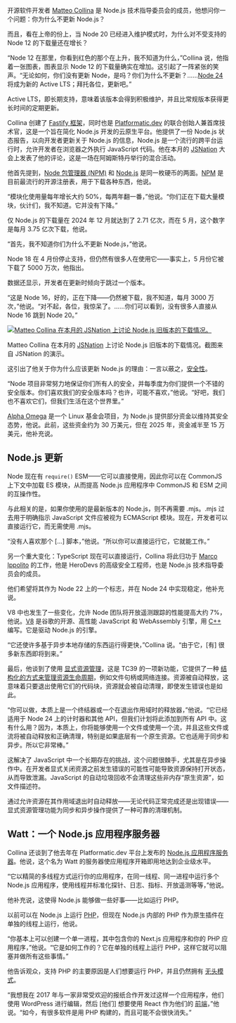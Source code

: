 开源软件开发者 [Matteo Collina](https://github.com/mcollina) 是 Node.js 技术指导委员会的成员，他想问你一个问题：你为什么不更新 Node.js？

而且，看在上帝的份上，当 Node 20 已经进入维护模式时，为什么对不受支持的 Node 12 的下载量还在增长？

“Node 12 在那里，你看到红色的那个在上升，我不知道为什么，”Collina 说，他指着一张图表，图表显示 Node 12 的下载量确实在增加。这引起了一阵紧张的笑声。“无论如何，你们没有更新 Node，是吗？你们为什么不更新？……[Node 24](https://nodejs.org/en/blog/release/v24.0.0) 将成为新的 Active LTS；拜托各位，更新吧。”

Active LTS，即长期支持，意味着该版本会得到积极维护，并且比常规版本获得更长时间的定期更新。

Collina 创建了 [Fastify 框架](https://thenewstack.io/introducing-fastify-speedy-node-js-web-framework/)，同时也是 [Platformatic.dev](https://platformatic.dev/) 的联合创始人兼首席技术官，这是一个旨在简化 Node.js 开发的云原生平台。他提供了一份 Node.js 状态报告，以向开发者更新关于 Node.js 的信息，Node.js 是一个流行的跨平台运行时，允许开发者在浏览器之外执行 JavaScript 代码。他在本月的 [JSNation](https://jsnation.com/) 大会上发表了他的评论，这是一场在阿姆斯特丹举行的混合活动。

他首先提到，[Node 包管理器 (NPM)](https://www.npmjs.com/) 和 [Node.js](https://thenewstack.io/whats-in-the-new-node-js-and-how-do-you-install-it/) 是同一枚硬币的两面。[NPM](https://thenewstack.io/npm-security-woes-continue-amidst-a-series-of-cdn-attacks/) 是目前最流行的开源注册表，用于下载各种东西，他说。

“模块化使用量每年增长大约 50%，每两年翻一番，”他说。“你们正在下载大量模块，伙计们，我不知道。它并没有下降。”

仅 Node.js 的下载量在 2024 年 12 月就达到了 2.71 亿次，而在 5 月，这个数字是每月 3.75 亿次下载，他说。

“首先，我不知道你们为什么不更新 Node.js，”他说。

Node 18 在 4 月份停止支持，但仍然有很多人在使用它——事实上，5 月份它被下载了 5000 万次，他指出。

数据还显示，开发者在更新时倾向于跳过一个版本。

“这是 Node 16，好的，正在下降——仍然被下载，我不知道，每月 3000 万次，”他说。“对不起，各位，我惊呆了。……你们可以看到，没有很多人直接从 Node 16 跳到 Node 20。”

[![Matteo Collina 在本月的 JSNation 上讨论 Node.js 旧版本的下载情况。](https://cdn.thenewstack.io/media/2025/06/bc38eba7-flabberghasted_node.jpg)](https://cdn.thenewstack.io/media/2025/06/bc38eba7-flabberghasted_node.jpg)

Matteo Collina 在本月的 [JSNation](https://jsnation.com/) 上讨论 Node.js 旧版本的下载情况。截图来自 JSNation 的演示。

这引出了他关于你为什么应该更新 Node.js 的理由：一言以蔽之，[安全性](https://thenewstack.io/nodejs-interactive-security/)。

“Node 项目非常努力地保证你们所有人的安全，并每季度为你们提供一个不错的安全版本。你们喜欢我们的安全版本吗？也许，可能不喜欢，”他说。“好吧，我们也不喜欢它们，但我们生活在这个世界里。”

[Alpha Omega](https://alpha-omega.dev/) 是一个 Linux 基金会项目，为 Node.js 提供部分资金以维持其安全态势，他说。此前，这些资金约为 30 万美元，但在 2025 年，资金减半至 15 万美元，他补充说。

## Node.js 更新

Node 现在有 `require()` ESM——它可以直接使用，因此你可以在 CommonJS 上下文中加载 ES 模块，从而提高 Node.js 应用程序中 CommonJS 和 ESM 之间的互操作性。

与此相关的是，如果你使用的是最新版本的 Node.js，则不再需要 .mjs。.mjs 过去用于明确指示 JavaScript 文件应被视为 ECMAScript 模块。现在，开发者可以直接运行它，而无需使用 .mjs。

“没有人喜欢那个 [...] 脚本，”他说。“所以你可以直接运行它，它就能工作。”

另一个重大变化：TypeScript 现在可以直接运行，Collina 将此归功于 [Marco Ippolito](https://github.com/marco-ippolito) 的工作，他是 HeroDevs 的高级安全工程师，也是 Node.js 技术指导委员会的成员。

他们希望将其作为 Node 22 上的一个标志，并在 Node 24 中实现稳定，他补充说。

V8 中也发生了一些变化，允许 Node 团队将开放遥测跟踪的性能提高大约 7%，他说。[V8](https://v8.dev/) 是谷歌的开源、高性能 JavaScript 和 WebAssembly 引擎，用 [C++](https://thenewstack.io/bjarne-stroustrup-on-how-he-sees-c-evolving/) 编写。它是驱动 Node.js 的引擎。

“它还使许多基于异步本地存储的东西运行得更快，”Collina 说。“由于它，[有] 很多新东西即将到来。”

最后，他谈到了使用 [显式资源管理](https://github.com/tc39/proposal-explicit-resource-management)，这是 TC39 的一项新功能，它提供了一种 [结构化的方式来管理资源生命周期](https://dev.to/zacharylee/explicit-resource-management-in-js-the-using-keyword-d9f#)，例如文件句柄或网络连接。资源被自动释放，这意味着只要退出使用它们的代码块，资源就会被自动清理，即使发生错误也是如此。

“你可以做，本质上是一个终结器或一个在退出作用域时的释放器，”他说。“它已经适用于 Node 24 上的计时器和其他 API，但我们计划将此添加到所有 API 中。这有什么用？因为，本质上，你将能够使用一个文件或使用一个流，并且这些文件或流将被自动释放和正确清理，特别是如果底层有一个原生资源。它也适用于同步和异步。所以它非常棒。”

这解决了 JavaScript 中一个长期存在的挑战，这个问题很棘手，尤其是在异步操作中。在开发者显式关闭资源之前发生错误的可能性可能导致资源保持打开状态，从而导致泄漏。JavaScript 的自动垃圾回收不会清理这些非内存“原生资源”，如文件描述符。

通过允许资源在其作用域退出时自动释放——无论代码正常完成还是出现错误——显式资源管理功能为同步和异步操作提供了一种可靠的清理机制。

## Watt：一个 Node.js 应用程序服务器

Collina 还谈到了他去年在 Platformatic.dev 平台上发布的 [Node.js 应用程序服务器](https://blog.platformatic.dev/introducing-the-node-application-platform)。他说，这个名为 Watt 的服务器使应用程序开箱即用地达到企业级水平。

“它以精简的多线程方式运行你的应用程序，在同一线程、同一进程中运行多个 Node.js 应用程序，使用线程并标准化探针、日志、指标、开放遥测等等，”他说。

他补充说，这使得 Node.js 能够做一些好事——比如运行 PHP。

以前可以在 Node.js 上运行 [PHP](https://medium.com/@MartinMouritzen/how-to-run-php-in-node-js-and-why-you-probably-shouldnt-do-that-fb12abe955b0)，但现在 Node.js 内部的 PHP 作为原生插件在单独的线程上运行，他说。

“你基本上可以创建一个单一进程，其中包含你的 Next.js 应用程序和你的 PHP 应用程序，”他说。“它是如何工作的？它在单独的线程上运行 PHP，这样它就可以阻塞并做所有这些事情。”

他告诉观众，支持 PHP 的主要原因是人们想要运行 PHP，并且仍然拥有 [无头模式](https://thenewstack.io/maximizing-headless-architecture-a-guide-for-developer-teams/)。

“我想我在 2017 年与一家非常受欢迎的报纸合作开发过这样一个应用程序，他们使用 WordPress 进行编辑，然后 [他们] 想要使用 React 作为他们的 [前端](https://roadmap.sh/frontend)，”他说。“如今，有很多软件是用 PHP 构建的，而且可能不会很快消失。”